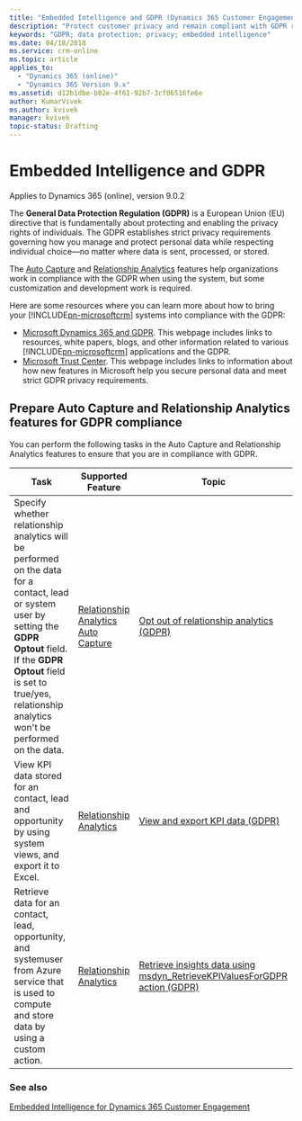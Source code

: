 ```yaml
---
title: "Embedded Intelligence and GDPR (Dynamics 365 Customer Engagement) | Microsoft Docs  "
description: "Protect customer privacy and remain compliant with GDPR regulations when using Embedded Intelligence in Dynamics 365 Customer Engagement"
keywords: "GDPR; data protection; privacy; embedded intelligence"
ms.date: 04/18/2018
ms.service: crm-online
ms.topic: article
applies_to:
  - "Dynamics 365 (online)"
  - "Dynamics 365 Version 9.x"
ms.assetid: d12b1dbe-b02e-4f61-92b7-3cf06516fe6e
author: KumarVivek
ms.author: kvivek
manager: kvivek
topic-status: Drafting
---
```


# Embedded Intelligence and GDPR

Applies to Dynamics 365 (online), version 9.0.2

The **General Data Protection Regulation (GDPR)** is a European Union (EU) directive that is fundamentally about protecting and enabling the privacy rights of individuals. The GDPR establishes strict privacy requirements governing how you manage and protect personal data while respecting individual choice—no matter where data is sent, processed, or stored.

The [Auto Capture](auto-capture.md) and [Relationship Analytics](relationship-analytics.md) features help organizations work in compliance with the GDPR when using the system, but some customization and development work is required.

Here are some resources where you can learn more about how to bring your [!INCLUDE[pn-microsoftcrm](../includes/pn-dynamics-365.md)] systems into compliance with the GDPR:

- [Microsoft Dynamics 365 and GDPR](https://docs.microsoft.com/dynamics365/get-started/gdpr/index). This webpage includes links to resources, white papers, blogs, and other information related to various [!INCLUDE[pn-microsoftcrm](../includes/pn-dynamics-365.md)] applications and the GDPR.
- [Microsoft Trust Center](https://www.microsoft.com/trustcenter). This webpage includes links to information about how new features in Microsoft help you secure personal data and meet strict GDPR privacy requirements.

## Prepare Auto Capture and Relationship Analytics features for GDPR compliance

You can perform the following tasks in the Auto Capture and Relationship Analytics features to ensure that you are in compliance with GDPR.

|Task|Supported Feature|Topic|
|--|--|--|
|Specify whether relationship analytics will be performed on the data for a contact, lead or system user by setting the **GDPR Optout** field. If the **GDPR Optout** field is set to true/yes, relationship analytics won't be performed on the data.|[Relationship Analytics](relationship-analytics.md)<br />[Auto Capture](auto-capture.md)|[Opt out of relationship analytics (GDPR)](optout-relationship-analytics-gdpr.md)|
|View KPI data stored for an contact, lead and opportunity by using system views, and export it to Excel.|[Relationship Analytics](relationship-analytics.md)|[View and export KPI data (GDPR)](view-export-KPI-data-gdpr.md)|
|Retrieve data for an contact, lead, opportunity, and systemuser from Azure service that is used to compute and store data by using a custom action.|[Relationship Analytics](relationship-analytics.md)|[Retrieve insights data using msdyn_RetrieveKPIValuesForGDPR action (GDPR)](retrieve-insights-data-msdyn-RetrieveTypeValuesFromDCI.md)  |

### See also

[Embedded Intelligence for Dynamics 365 Customer Engagement](embedded-intelligence.md)  
